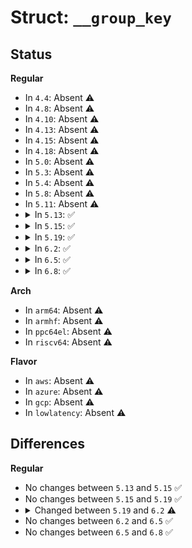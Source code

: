 # Struct: <code>__group_key</code>

## Status
<b>Regular</b>
<ul>
<li>
In <code>4.4</code>: Absent ⚠️
</li>
<li>
In <code>4.8</code>: Absent ⚠️
</li>
<li>
In <code>4.10</code>: Absent ⚠️
</li>
<li>
In <code>4.13</code>: Absent ⚠️
</li>
<li>
In <code>4.15</code>: Absent ⚠️
</li>
<li>
In <code>4.18</code>: Absent ⚠️
</li>
<li>
In <code>5.0</code>: Absent ⚠️
</li>
<li>
In <code>5.3</code>: Absent ⚠️
</li>
<li>
In <code>5.4</code>: Absent ⚠️
</li>
<li>
In <code>5.8</code>: Absent ⚠️
</li>
<li>
In <code>5.11</code>: Absent ⚠️
</li>
<li>
<details>
<summary>In <code>5.13</code>: ✅</summary>

```c
struct __group_key {
    int cpu;
    struct cgroup *cgroup;
};
```
</details>
</li>
<li>
<details>
<summary>In <code>5.15</code>: ✅</summary>

```c
struct __group_key {
    int cpu;
    struct cgroup *cgroup;
};
```
</details>
</li>
<li>
<details>
<summary>In <code>5.19</code>: ✅</summary>

```c
struct __group_key {
    int cpu;
    struct cgroup *cgroup;
};
```
</details>
</li>
<li>
<details>
<summary>In <code>6.2</code>: ✅</summary>

```c
struct __group_key {
    int cpu;
    struct pmu *pmu;
    struct cgroup *cgroup;
};
```
</details>
</li>
<li>
<details>
<summary>In <code>6.5</code>: ✅</summary>

```c
struct __group_key {
    int cpu;
    struct pmu *pmu;
    struct cgroup *cgroup;
};
```
</details>
</li>
<li>
<details>
<summary>In <code>6.8</code>: ✅</summary>

```c
struct __group_key {
    int cpu;
    struct pmu *pmu;
    struct cgroup *cgroup;
};
```
</details>
</li>
</ul>
<b>Arch</b>
<ul>
<li>
In <code>arm64</code>: Absent ⚠️
</li>
<li>
In <code>armhf</code>: Absent ⚠️
</li>
<li>
In <code>ppc64el</code>: Absent ⚠️
</li>
<li>
In <code>riscv64</code>: Absent ⚠️
</li>
</ul>
<b>Flavor</b>
<ul>
<li>
In <code>aws</code>: Absent ⚠️
</li>
<li>
In <code>azure</code>: Absent ⚠️
</li>
<li>
In <code>gcp</code>: Absent ⚠️
</li>
<li>
In <code>lowlatency</code>: Absent ⚠️
</li>
</ul>

## Differences
<b>Regular</b>
<ul>
<li>
No changes between <code>5.13</code> and <code>5.15</code> ✅
</li>
<li>
No changes between <code>5.15</code> and <code>5.19</code> ✅
</li>
<li>
<details>
<summary>Changed between <code>5.19</code> and <code>6.2</code> ⚠️</summary>
<ul>
<li>
<b>Field added. </b>
<code>struct pmu *pmu</code>
</li>
</ul>
</details>
</li>
<li>
No changes between <code>6.2</code> and <code>6.5</code> ✅
</li>
<li>
No changes between <code>6.5</code> and <code>6.8</code> ✅
</li>
</ul>
